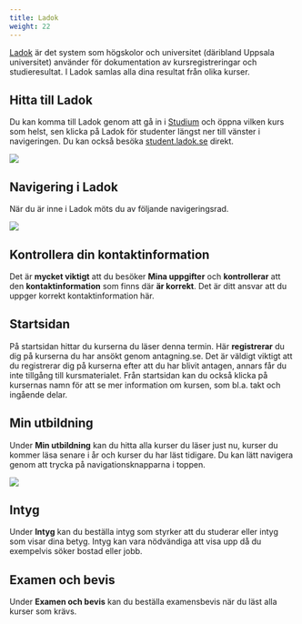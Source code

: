 ```yaml
---
title: Ladok
weight: 22
---
```


[Ladok][ladok-wp] är det system som högskolor och universitet (däribland Uppsala
universitet) använder för dokumentation av kursregistreringar och
studieresultat. I Ladok samlas alla dina resultat från olika kurser.

[ladok-wp]: https://sv.wikipedia.org/wiki/LADOK

## Hitta till Ladok

Du kan komma till Ladok genom att gå in i [Studium](../studium) och öppna vilken kurs som helst,
sen klicka på Ladok för studenter längst ner till vänster i navigeringen.
Du kan också besöka [student.ladok.se](https://www.student.ladok.se/) direkt.

![](/images/2024/studenttjanster/ladok/shortcut_to_ladok_from_studium_20210811.png)

## Navigering i Ladok

När du är inne i Ladok
möts du av följande navigeringsrad.

![](/images/2024/studenttjanster/ladok/navigationssida_ladok_20210811.png)

## Kontrollera din kontaktinformation 

Det är **mycket viktigt** att du besöker **Mina uppgifter** och **kontrollerar** att den **kontaktinformation** som finns där **är korrekt**. Det är ditt ansvar att du uppger korrekt kontaktinformation här. 

## Startsidan

På startsidan hittar du kurserna du läser denna termin. Här **registrerar** du dig på kurserna du har ansökt genom antagning.se. 
Det är väldigt viktigt att du registrerar dig på kurserna efter att du har blivit antagen, annars får du inte tillgång till kursmaterialet. 
Från startsidan kan du också klicka på kursernas namn för att se mer information om kursen, som bl.a. takt och ingående delar.

## Min utbildning

Under **Min utbildning** kan du hitta alla kurser du läser just nu, kurser du kommer läsa senare i år och kurser du har läst tidigare. Du kan lätt navigera genom att trycka på navigationsknapparna i toppen.

![](/images/2024/studenttjanster/ladok/navigationssida_ladok_min_utbildning_20210811.png)

## Intyg

Under **Intyg** kan du beställa intyg som styrker att du studerar eller intyg
som visar dina betyg. Intyg kan vara nödvändiga att visa upp då du exempelvis
söker bostad eller jobb. 

## Examen och bevis

Under **Examen och bevis** kan du beställa examensbevis när du läst alla
kurser som krävs.
